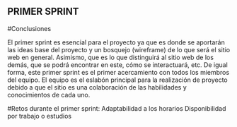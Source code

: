 ## PRIMER SPRINT

#Conclusiones

El primer sprint es esencial para el proyecto ya que es donde se aportarán las ideas base del proyecto y un bosquejo (wireframe) de lo que será el sitio web en general. Asimismo, que es lo que distinguirá al sitio web de los demás, que se podrá encontrar en este, cómo se interactuará, etc. 
De igual forma, este primer sprint es el primer acercamiento con todos los miembros del equipo. El equipo es el eslabón principal para la realización de proyecto debido a que el sitio es una colaboración de las habilidades y conocimientos de cada uno. 

#Retos durante el primer sprint:
Adaptabilidad a los horarios
Disponibilidad por trabajo o estudios
